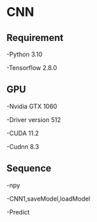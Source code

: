 # CNN

## Requirement

-Python 3.10

-Tensorflow 2.8.0

## GPU

-Nvidia GTX 1060

-Driver version 512

-CUDA 11.2

-Cudnn 8.3

## Sequence

-npy

-CNN1,saveModel,loadModel

-Predict
